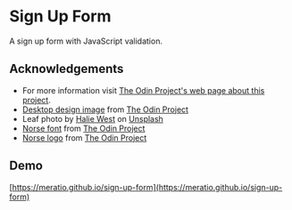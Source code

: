 # Sign Up Form

A sign up form with JavaScript validation.

## Acknowledgements

- For more information visit [The Odin Project's web page about this project](https://www.theodinproject.com/lessons/node-path-intermediate-html-and-css-sign-up-form).
- [Desktop design image](https://cdn.statically.io/gh/TheOdinProject/curriculum/5f37d43908ef92499e95a9b90fc3cc291a95014c/html_css/project-sign-up-form/sign-up-form.png) from [The Odin Project](https://www.theodinproject.com)
- Leaf photo by [Halie West](https://unsplash.com/@haliewestphoto?utm_source=unsplash&utm_medium=referral&utm_content=creditCopyText) on [Unsplash](https://unsplash.com/?utm_source=unsplash&utm_medium=referral&utm_content=creditCopyText)
- [Norse font](https://cdn.statically.io/gh/TheOdinProject/theodinproject/efdc2888072f409e687d31dc580595dbe4fe0ff4/app/assets/fonts/Norse-Bold.otf) from [The Odin Project](https://www.theodinproject.com)
- [Norse logo](https://cdn.statically.io/gh/TheOdinProject/curriculum/5f37d43908ef92499e95a9b90fc3cc291a95014c/html_css/project-sign-up-form/odin-lined.png) from [The Odin Project](https://www.theodinproject.com)

## Demo

[https://meratio.github.io/sign-up-form](https://meratio.github.io/sign-up-form)
